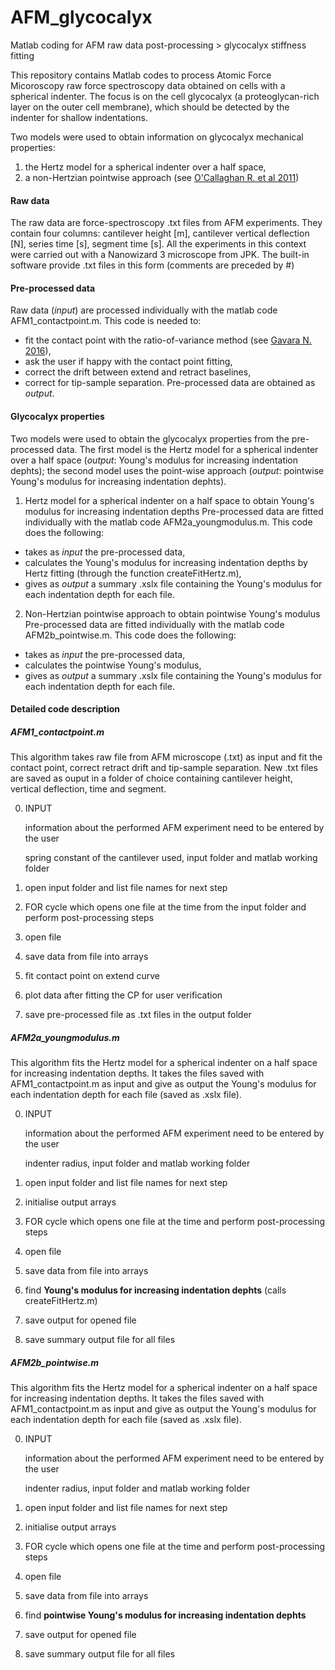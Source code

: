 # AFM_glycocalyx
Matlab coding for AFM raw data post-processing > glycocalyx stiffness fitting

This repository contains Matlab codes to process Atomic Force Micoroscopy raw force spectroscopy data obtained on cells with a spherical indenter.
The focus is on the cell glycocalyx (a proteoglycan-rich layer on the outer cell membrane), which should be detected by the indenter for shallow indentations.

Two models were used to obtain information on glycocalyx mechanical properties:
1. the Hertz model for a spherical indenter over a half space,
2. a non-Hertzian pointwise approach (see [O'Callaghan R. et al 2011](https://www.ncbi.nlm.nih.gov/pmc/articles/PMC3174749/?tool=pmcentrez))

#### Raw data
The raw data are force-spectroscopy .txt files from AFM experiments. They contain four columns: cantilever height [m], cantilever vertical deflection [N], series time [s], segment time [s].
All the experiments in this context were carried out with a Nanowizard 3 microscope from JPK. The built-in software provide .txt files in this form (comments are preceded by #)

#### Pre-processed data
Raw data (_input_) are processed individually with the matlab code AFM1_contactpoint.m.
This code is needed to:
* fit the contact point with the ratio-of-variance method (see [Gavara N. 2016](https://www.nature.com/articles/srep21267)),
* ask the user if happy with the contact point fitting,
* correct the drift between extend and retract baselines,
* correct for tip-sample separation.
Pre-processed data are obtained as _output_.

#### Glycocalyx properties
Two models were used to obtain the glycocalyx properties from the pre-processed data.
The first model is the Hertz model for a spherical indenter over a half space (_output_: Young's modulus for increasing indentation dephts); the second model uses the point-wise approach (_output_: pointwise Young's modulus for increasing indentation dephts).

1. Hertz model for a spherical indenter on a half space to obtain Young's modulus for increasing indentation depths
Pre-processed data are fitted individually with the matlab code AFM2a_youngmodulus.m.
This code does the following:
* takes as _input_ the pre-processed data,
* calculates the Young's modulus for increasing indentation depths by Hertz fitting (through the function createFitHertz.m),
* gives as _output_ a summary .xslx file containing the Young's modulus for each indentation depth for each file.

2. Non-Hertzian pointwise approach to obtain pointwise Young's modulus
Pre-processed data are fitted individually with the matlab code AFM2b_pointwise.m.
This code does the following:
* takes as _input_ the pre-processed data,
* calculates the pointwise Young's modulus,
* gives as _output_ a summary .xslx file containing the Young's modulus for each indentation depth for each file.

#### Detailed code description
##### AFM1_contactpoint.m
This algorithm takes raw file from AFM microscope (.txt) as input and fit the contact point, correct retract drift and tip-sample separation.
New .txt files are saved as ouput in a folder of choice containing cantilever height, vertical deflection, time and segment.

0. INPUT

   information about the performed AFM experiment need to be entered by the user

   spring constant of the cantilever used, input folder and matlab working folder

1. open input folder and list file names for next step
2. FOR cycle which opens one file at the time from the input folder and perform post-processing steps
  1. open file
  2. save data from file into arrays
  3. fit contact point on extend curve
  4. plot data after fitting the CP for user verification
  5. save pre-processed file as .txt files in the output folder

##### AFM2a_youngmodulus.m
This algorithm fits the Hertz model for a spherical indenter on a half space for increasing indentation depths.
It takes the files saved with AFM1_contactpoint.m as input and give as output the Young's modulus for each indentation depth for each file (saved as .xslx file).

0. INPUT

   information about the performed AFM experiment need to be entered by the user

   indenter radius, input folder and matlab working folder

1. open input folder and list file names for next step
2. initialise output arrays
3. FOR cycle which opens one file at the time and perform post-processing steps
  1. open file
  2. save data from file into arrays
  3. find **Young's modulus for increasing indentation dephts** (calls createFitHertz.m)
  4. save output for opened file
4. save summary output file for all files

##### AFM2b_pointwise.m
This algorithm fits the Hertz model for a spherical indenter on a half space for increasing indentation depths.
It takes the files saved with AFM1_contactpoint.m as input and give as output the Young's modulus for each indentation depth for each file (saved as .xslx file).

0. INPUT

   information about the performed AFM experiment need to be entered by the user

   indenter radius, input folder and matlab working folder

1. open input folder and list file names for next step
2. initialise output arrays
3. FOR cycle which opens one file at the time and perform post-processing steps
  1. open file
  2. save data from file into arrays
  3. find **pointwise Young's modulus for increasing indentation dephts**
  4. save output for opened file
4. save summary output file for all files